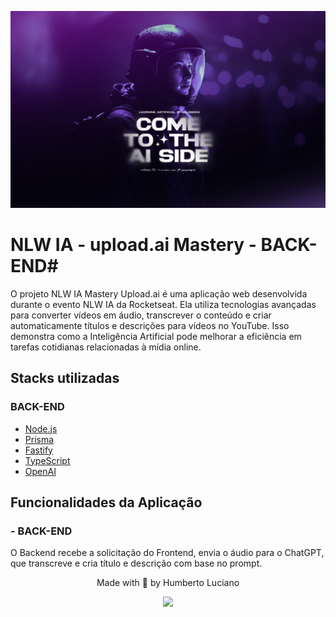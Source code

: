 ![alt imagem de capa](./.github/wallpaper.png)
# NLW IA - upload.ai Mastery - BACK-END#


O projeto NLW IA Mastery Upload.ai é uma aplicação web desenvolvida durante o evento NLW IA da Rocketseat. Ela utiliza tecnologias avançadas para converter vídeos em áudio, transcrever o conteúdo e criar automaticamente títulos e descrições para vídeos no YouTube. Isso demonstra como a Inteligência Artificial pode melhorar a eficiência em tarefas cotidianas relacionadas à mídia online.

## Stacks utilizadas ##

### BACK-END ###

- [Node.js](https://nodejs.org/)
- [Prisma](https://prisma.io/)
- [Fastify](https://fastify.io/)
- [TypeScript](https://www.typescriptlang.org/)
- [OpenAI](https://openai.com/)



## Funcionalidades da Aplicação ##

### - BACK-END ###

O Backend recebe a solicitação do Frontend, envia o áudio para o ChatGPT, que transcreve e cria título e descrição com base no prompt.


<div id='contatos' align="center">
  <p align="center">Made with 💜 by Humberto Luciano</p>
  <div id="contatos" align="center">
    <a href="https://www.linkedin.com/in/humberto-luciano/" target="_blank"><img src="https://img.shields.io/badge/-LinkedIn-%230077B5?style=for-the-badge&logo=linkedin&logoColor=white" target="_blank"></a>
</div>